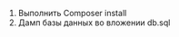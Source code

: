 <ol>
    <li>Выполнить Composer install</li>
    <li>Дамп базы данных во вложении db.sql</li>
</ol>
